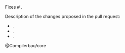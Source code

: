 Fixes # .

Description of the changes proposed in the pull request:
- .
- .
- .

@Compilerbau/core 
